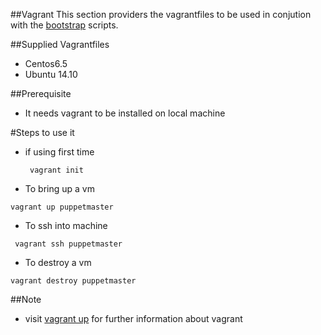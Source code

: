 ##Vagrant
This section providers the vagrantfiles to be used in conjution with the [bootstrap](https://github.com/dvadgama/machine_build_scripts/tree/master/bootstrap) scripts.


##Supplied Vagrantfiles 
- Centos6.5
- Ubuntu 14.10

##Prerequisite
- It needs vagrant to be installed on local machine

#Steps to use it 
- if using first time 
  ```
   vagrant init
   ```
- To bring up a vm 
```
vagrant up puppetmaster 
```
- To ssh into machine 
```
 vagrant ssh puppetmaster 
```
- To destroy a vm 
```
vagrant destroy puppetmaster
```

##Note
- visit [vagrant up](https://www.vagrantup.com/) for further information about vagrant 
